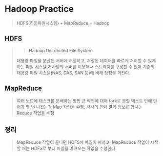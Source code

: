 # Hadoop Practice

> HDFS(하둡파일시스템) + MapReduce = Hadoop

## HDFS

>> Hadoop Distributed File System
>
> 대용량 파일을 분산된 서버에 저장하고, 저장된 데이터를 빠르게 처리할 수 있게 하는 파일 시스템
> 저사양의 서버를 이용해서 스토리지를 구성할 수 있어 기존의 대용량 파일 시스템(NAS, DAS, SAN 등)에 비해 장점을 가진다.

## MapReduce

> 여러 노드에 태스크를 분배하는 방법
> 큰 작업에 대해 fork로 분할
> 텍스트 안에 단어가 몇 번 나왔는가 Map 작업을 수행, 각각의 블럭 결과 정보를 합치는 Reduce 작업을 수행


## 정리

> MapReduce 작업이 끝나면 HDFS에 파일이 써지고, MapReduce 작업이 시작할 때는 HDFS로 부터 파일을 가져오는 작업을 수행한다.
